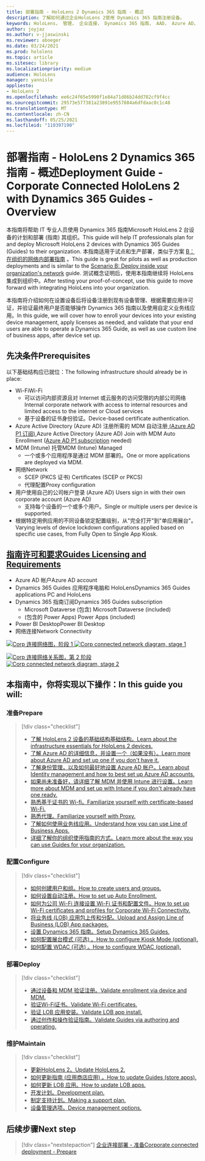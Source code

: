 ```yaml
---
title: 部署指南 - HoloLens 2 Dynamics 365 指南 - 概述
description: 了解如何通过企业HoloLens 2使用 Dynamics 365 指南注册设备。
keywords: HoloLens， 管理， 企业连接， Dynamics 365 指南， AAD， Azure AD， MDM， 移动设备管理
author: joyjaz
ms.author: v-jjaswinski
ms.reviewer: aboeger
ms.date: 03/24/2021
ms.prod: hololens
ms.topic: article
ms.sitesec: library
ms.localizationpriority: medium
audience: HoloLens
manager: yannisle
appliesto:
- HoloLens 2
ms.openlocfilehash: ee6c24f65e5990f1e84a71d86b24dd782cf9f4cc
ms.sourcegitcommit: 29573e577381a23891e9557884a6dfdaac0c1c48
ms.translationtype: MT
ms.contentlocale: zh-CN
ms.lasthandoff: 05/25/2021
ms.locfileid: "110397190"
---
```

# <a name="deployment-guide---corporate-connected-hololens-2-with-dynamics-365-guides---overview"></a><span data-ttu-id="6046c-104">部署指南 - HoloLens 2 Dynamics 365 指南 - 概述</span><span class="sxs-lookup"><span data-stu-id="6046c-104">Deployment Guide - Corporate Connected HoloLens 2 with Dynamics 365 Guides - Overview</span></span>

<span data-ttu-id="6046c-105">本指南将帮助 IT 专业人员使用 Dynamics 365 指南Microsoft HoloLens 2 台设备的计划和部署 (指南) 其组织。</span><span class="sxs-lookup"><span data-stu-id="6046c-105">This guide will help IT professionals plan for and deploy Microsoft HoloLens 2 devices with Dynamics 365 Guides (Guides) to their organization.</span></span> <span data-ttu-id="6046c-106">本指南适用于试点和生产部署，类似于方案 [B：在组织的网络内部署指南](https://docs.microsoft.com/hololens/common-scenarios#scenario-b-deploy-inside-your-organizations-network) 。</span><span class="sxs-lookup"><span data-stu-id="6046c-106">This guide is great for pilots as well as production deployments and is similar to the [Scenario B: Deploy inside your organization's network](https://docs.microsoft.com/hololens/common-scenarios#scenario-b-deploy-inside-your-organizations-network) guide.</span></span> <span data-ttu-id="6046c-107">测试概念证明后，使用本指南继续将 HoloLens 集成到组织中。</span><span class="sxs-lookup"><span data-stu-id="6046c-107">After testing your proof-of-concept, use this guide to move forward with integrating HoloLens into your organization.</span></span>

<span data-ttu-id="6046c-108">本指南将介绍如何在设置设备后将设备注册到现有设备管理、根据需要应用许可证，并验证最终用户是否能够操作 Dynamics 365 指南以及使用自定义业务线应用。</span><span class="sxs-lookup"><span data-stu-id="6046c-108">In this guide, we will cover how to enroll your devices into your existing device management, apply licenses as needed, and validate that your end users are able to operate a Dynamics 365 Guide, as well as use custom line of business apps, after device set up.</span></span> 

## <a name="prerequisites"></a><span data-ttu-id="6046c-109">先决条件</span><span class="sxs-lookup"><span data-stu-id="6046c-109">Prerequisites</span></span>

<span data-ttu-id="6046c-110">以下基础结构应已就位：</span><span class="sxs-lookup"><span data-stu-id="6046c-110">The following infrastructure should already be in place:</span></span>
- <span data-ttu-id="6046c-111">Wi-Fi</span><span class="sxs-lookup"><span data-stu-id="6046c-111">Wi-Fi</span></span>
    - <span data-ttu-id="6046c-112">可以访问内部资源且对 Internet 或云服务的访问受限的内部公司网络</span><span class="sxs-lookup"><span data-stu-id="6046c-112">Internal corporate network with access to internal resources and limited access to the internet or Cloud services</span></span>
    - <span data-ttu-id="6046c-113">基于设备的证书身份验证。</span><span class="sxs-lookup"><span data-stu-id="6046c-113">Device-based certificate authentication.</span></span>
- <span data-ttu-id="6046c-114">Azure Active Directory (Azure AD) 注册所需的 MDM 自动注册[ (Azure AD P1 订阅) ](https://docs.microsoft.com/azure/active-directory/fundamentals/active-directory-whatis)</span><span class="sxs-lookup"><span data-stu-id="6046c-114">Azure Active Directory (Azure AD) Join with MDM Auto Enrollment ([Azure AD P1 subscription](https://docs.microsoft.com/azure/active-directory/fundamentals/active-directory-whatis) needed)</span></span>
- <span data-ttu-id="6046c-115">MDM (Intune) 托管</span><span class="sxs-lookup"><span data-stu-id="6046c-115">MDM (Intune) Managed</span></span>
    - <span data-ttu-id="6046c-116">一个或多个应用程序是通过 MDM 部署的。</span><span class="sxs-lookup"><span data-stu-id="6046c-116">One or more applications are deployed via MDM.</span></span>
- <span data-ttu-id="6046c-117">网络</span><span class="sxs-lookup"><span data-stu-id="6046c-117">Network</span></span> 
    - <span data-ttu-id="6046c-118">SCEP (PKCS 证书) </span><span class="sxs-lookup"><span data-stu-id="6046c-118">Certificates (SCEP or PKCS)</span></span>
    - <span data-ttu-id="6046c-119">代理配置</span><span class="sxs-lookup"><span data-stu-id="6046c-119">Proxy configuration</span></span>
- <span data-ttu-id="6046c-120">用户使用自己的公司帐户登录 (Azure AD) </span><span class="sxs-lookup"><span data-stu-id="6046c-120">Users sign in with their own corporate account (Azure AD)</span></span>
    - <span data-ttu-id="6046c-121">支持每个设备的一个或多个用户。</span><span class="sxs-lookup"><span data-stu-id="6046c-121">Single or multiple users per device is supported.</span></span>
- <span data-ttu-id="6046c-122">根据特定用例应用的不同设备锁定配置级别，从"完全打开"到"单应用展台"。</span><span class="sxs-lookup"><span data-stu-id="6046c-122">Varying levels of device lockdown configurations applied based on specific use cases, from Fully Open to Single App Kiosk.</span></span>

## <a name="guides-licensing-and-requirements"></a>[<span data-ttu-id="6046c-123">指南许可和要求</span><span class="sxs-lookup"><span data-stu-id="6046c-123">Guides Licensing and Requirements</span></span>](https://docs.microsoft.com/dynamics365/mixed-reality/guides/requirements#licensing-and-product-requirements)
- <span data-ttu-id="6046c-124">Azure AD 帐户</span><span class="sxs-lookup"><span data-stu-id="6046c-124">Azure AD account</span></span>
- <span data-ttu-id="6046c-125">Dynamics 365 Guides 应用程序电脑和 HoloLens</span><span class="sxs-lookup"><span data-stu-id="6046c-125">Dynamics 365 Guides applications PC and HoloLens</span></span>
- <span data-ttu-id="6046c-126">Dynamics 365 指南订阅</span><span class="sxs-lookup"><span data-stu-id="6046c-126">Dynamics 365 Guides subscription</span></span>
    - <span data-ttu-id="6046c-127">Microsoft Dataverse (包含) </span><span class="sxs-lookup"><span data-stu-id="6046c-127">Microsoft Dataverse (included)</span></span>
    - <span data-ttu-id="6046c-128"> (包含的 Power Apps) </span><span class="sxs-lookup"><span data-stu-id="6046c-128">Power Apps (included)</span></span>
- <span data-ttu-id="6046c-129">Power BI Desktop</span><span class="sxs-lookup"><span data-stu-id="6046c-129">Power BI Desktop</span></span>
- <span data-ttu-id="6046c-130">网络连接</span><span class="sxs-lookup"><span data-stu-id="6046c-130">Network Connectivity</span></span>

<span data-ttu-id="6046c-131">[![Corp 连接网络图，阶段 1 ](./images/deployment-guides-revised-scenario-b-01-1.png)](./images/deployment-guides-revised-scenario-b-01-1.png#lightbox)</span><span class="sxs-lookup"><span data-stu-id="6046c-131">[ ![Corp connected network diagram, stage 1](./images/deployment-guides-revised-scenario-b-01-1.png) ](./images/deployment-guides-revised-scenario-b-01-1.png#lightbox)</span></span>

<span data-ttu-id="6046c-132">[![Corp 连接网络关系图，第 2 ](./images/deployment-guides-revised-scenario-b-02-1.png) 阶段](./images/deployment-guides-revised-scenario-b-02-1.png#lightbox)</span><span class="sxs-lookup"><span data-stu-id="6046c-132">[ ![Corp connected network diagram, stage 2](./images/deployment-guides-revised-scenario-b-02-1.png) ](./images/deployment-guides-revised-scenario-b-02-1.png#lightbox)</span></span>

## <a name="in-this-guide-you-will"></a><span data-ttu-id="6046c-133">本指南中，你将实现以下操作：</span><span class="sxs-lookup"><span data-stu-id="6046c-133">In this guide you will:</span></span>
### <a name="prepare"></a><span data-ttu-id="6046c-134">准备</span><span class="sxs-lookup"><span data-stu-id="6046c-134">Prepare</span></span>
> [!div class="checklist"]
>- [<span data-ttu-id="6046c-135">了解 HoloLens 2 设备的基础结构基础结构。</span><span class="sxs-lookup"><span data-stu-id="6046c-135">Learn about the infrastructure essentials for HoloLens 2 devices.</span></span>](hololens2-corp-connected-prepare.md#infrastructure-essentials)
>- [<span data-ttu-id="6046c-136">了解 Azure AD 的详细信息，并设置一个（如果没有）。</span><span class="sxs-lookup"><span data-stu-id="6046c-136">Learn more about Azure AD and set up one if you don't have it.</span></span>](hololens2-corp-connected-prepare.md#azure-active-directory)
>- [<span data-ttu-id="6046c-137">了解身份管理，以及如何最好地设置 Azure AD 帐户。</span><span class="sxs-lookup"><span data-stu-id="6046c-137">Learn about Identity management and how to best set up Azure AD accounts.</span></span>](hololens2-corp-connected-prepare.md#identity-management)
>- [<span data-ttu-id="6046c-138">如果尚未准备好，请详细了解 MDM 并使用 Intune 进行设置。</span><span class="sxs-lookup"><span data-stu-id="6046c-138">Learn more about MDM and set up with Intune if you don't already have one ready.</span></span>](hololens2-corp-connected-prepare.md#mobile-device-management)
>- [<span data-ttu-id="6046c-139">熟悉基于证书的 Wi-fi。</span><span class="sxs-lookup"><span data-stu-id="6046c-139">Familiarize yourself with certificate-based Wi-Fi.</span></span>](hololens2-corp-connected-prepare.md#certificates)
>- [<span data-ttu-id="6046c-140">熟悉代理。</span><span class="sxs-lookup"><span data-stu-id="6046c-140">Familiarize yourself with Proxy.</span></span>](hololens2-corp-connected-prepare.md#proxy)
>- [<span data-ttu-id="6046c-141">了解如何使用业务线应用。</span><span class="sxs-lookup"><span data-stu-id="6046c-141">Understand how you can use Line of Business Apps.</span></span>](hololens2-corp-connected-prepare.md#line-of-business-apps)
>- [<span data-ttu-id="6046c-142">详细了解你的组织使用指南的方式。</span><span class="sxs-lookup"><span data-stu-id="6046c-142">Learn more about the way you can use Guides for your organization.</span></span>](hololens2-corp-connected-prepare.md#guides-playbook)
### <a name="configure"></a><span data-ttu-id="6046c-143">配置</span><span class="sxs-lookup"><span data-stu-id="6046c-143">Configure</span></span>
> [!div class="checklist"]
>- [<span data-ttu-id="6046c-144">如何创建用户和组。</span><span class="sxs-lookup"><span data-stu-id="6046c-144">How to create users and groups.</span></span>](hololens2-corp-connected-configure.md#azure-users-and-groups)
>- [<span data-ttu-id="6046c-145">如何设置自动注册。</span><span class="sxs-lookup"><span data-stu-id="6046c-145">How to set up Auto Enrollment.</span></span>](hololens2-corp-connected-configure.md#auto-enrollment-on-hololens-2)
>- [<span data-ttu-id="6046c-146">如何为公司 Wi-Fi 连接设置 Wi-Fi 证书和配置文件。</span><span class="sxs-lookup"><span data-stu-id="6046c-146">How to set up Wi-Fi certificates and profiles for Corporate Wi-Fi Connectivity.</span></span>](hololens2-corp-connected-configure.md#corporate-wi-fi-connectivity)
>- [<span data-ttu-id="6046c-147">将业务线 (LOB) 应用包上传和分配。</span><span class="sxs-lookup"><span data-stu-id="6046c-147">Upload and Assign Line of Business (LOB) App packages.</span></span>](hololens2-corp-connected-configure.md#app-deployment)
>- [<span data-ttu-id="6046c-148">设置 Dynamics 365 指南。</span><span class="sxs-lookup"><span data-stu-id="6046c-148">Setup Dynamics 365 Guides.</span></span>](hololens2-corp-connected-configure.md#setup-guides-application-licenses-dataverse-and-authoring)
>- [<span data-ttu-id="6046c-149">如何配置展台模式 (可选) 。</span><span class="sxs-lookup"><span data-stu-id="6046c-149">How to configure Kiosk Mode (optional).</span></span>](hololens2-corp-connected-configure.md#optional-kiosk-mode)
>- [<span data-ttu-id="6046c-150">如何配置 WDAC (可选) 。</span><span class="sxs-lookup"><span data-stu-id="6046c-150">How to configure WDAC (optional).</span></span>](hololens2-corp-connected-configure.md#optional-wdac)
### <a name="deploy"></a><span data-ttu-id="6046c-151">部署</span><span class="sxs-lookup"><span data-stu-id="6046c-151">Deploy</span></span>
> [!div class="checklist"]
>-  [<span data-ttu-id="6046c-152">通过设备和 MDM 验证注册。</span><span class="sxs-lookup"><span data-stu-id="6046c-152">Validate enrollment via device and MDM.</span></span>](hololens2-corp-connected-deploy.md#enrollment-validation)
>-  [<span data-ttu-id="6046c-153">验证Wi-Fi证书。</span><span class="sxs-lookup"><span data-stu-id="6046c-153">Validate Wi-Fi certificates.</span></span>](hololens2-corp-connected-deploy.md#wi-fi-certificate-validation)
>-  [<span data-ttu-id="6046c-154">验证 LOB 应用安装。</span><span class="sxs-lookup"><span data-stu-id="6046c-154">Validate LOB app install.</span></span>](hololens2-corp-connected-deploy.md#validate-lob-app-install)
>-  [<span data-ttu-id="6046c-155">通过创作和操作验证指南。</span><span class="sxs-lookup"><span data-stu-id="6046c-155">Validate Guides via authoring and operating.</span></span>](hololens2-corp-connected-deploy.md#validate-dynamics-365-guides)
### <a name="maintain"></a><span data-ttu-id="6046c-156">维护</span><span class="sxs-lookup"><span data-stu-id="6046c-156">Maintain</span></span>
> [!div class="checklist"]
>- [<span data-ttu-id="6046c-157">更新HoloLens 2。</span><span class="sxs-lookup"><span data-stu-id="6046c-157">Update HoloLens 2.</span></span>](hololens2-corp-connected-maintain.md#update-hololens)
>- [<span data-ttu-id="6046c-158">如何更新指南 (应用商店应用) 。</span><span class="sxs-lookup"><span data-stu-id="6046c-158">How to update Guides (store apps).</span></span>](hololens2-corp-connected-maintain.md#how-to-update-dynamics-365-guides-and-other-store-apps)
>- [<span data-ttu-id="6046c-159">如何更新 LOB 应用。</span><span class="sxs-lookup"><span data-stu-id="6046c-159">How to update LOB apps.</span></span>](hololens2-corp-connected-maintain.md#how-to-update-lob-apps) 
>- [<span data-ttu-id="6046c-160">开发计划。</span><span class="sxs-lookup"><span data-stu-id="6046c-160">Development plan.</span></span>](hololens2-corp-connected-maintain.md#development-plan) 
>- [<span data-ttu-id="6046c-161">制定支持计划。</span><span class="sxs-lookup"><span data-stu-id="6046c-161">Making a support plan.</span></span>](hololens2-corp-connected-maintain.md#support-plan)
>- [<span data-ttu-id="6046c-162">设备管理选项。</span><span class="sxs-lookup"><span data-stu-id="6046c-162">Device management options.</span></span>](hololens2-corp-connected-maintain.md#device-management)

## <a name="next-step"></a><span data-ttu-id="6046c-163">后续步骤</span><span class="sxs-lookup"><span data-stu-id="6046c-163">Next step</span></span> 
> [!div class="nextstepaction"]
> [<span data-ttu-id="6046c-164">企业连接部署 - 准备</span><span class="sxs-lookup"><span data-stu-id="6046c-164">Corporate connected deployment - Prepare</span></span>](hololens2-corp-connected-prepare.md)

